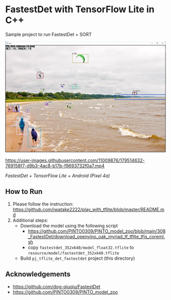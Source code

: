# FastestDet with TensorFlow Lite in C++
Sample project to run FastestDet + SORT

![00_doc/demo.jpg](00_doc/demo.jpg)

https://user-images.githubusercontent.com/11009876/179514632-769158f7-d9b3-4ac8-b17b-f9693732f0a7.mp4

*FastestDet + TensorFlow Lite + Android (Pixel 4a)*

## How to Run
1. Please follow the instruction: https://github.com/iwatake2222/play_with_tflite/blob/master/README.md
2. Additional steps:
    - Download the model using the following script
        - https://github.com/PINTO0309/PINTO_model_zoo/blob/main/308_FastestDet/download_openvino_oak_myriad_tf_tflite_tfjs_coreml.sh
        - copy `fastestdet_352x640/model_float32.tflite` to `resource/model/fastestdet_352x640.tflite`
    - Build  `pj_tflite_det_fastestdet` project (this directory)

## Acknowledgements
- https://github.com/dog-qiuqiu/FastestDet
- https://github.com/PINTO0309/PINTO_model_zoo
